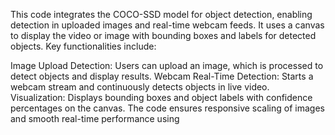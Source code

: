 This code integrates the COCO-SSD model for object detection, enabling detection in uploaded images and real-time webcam feeds. It uses a canvas to display the video or image with bounding boxes and labels for detected objects. Key functionalities include:

Image Upload Detection: Users can upload an image, which is processed to detect objects and display results.
Webcam Real-Time Detection: Starts a webcam stream and continuously detects objects in live video.
Visualization: Displays bounding boxes and object labels with confidence percentages on the canvas.
The code ensures responsive scaling of images and smooth real-time performance using
